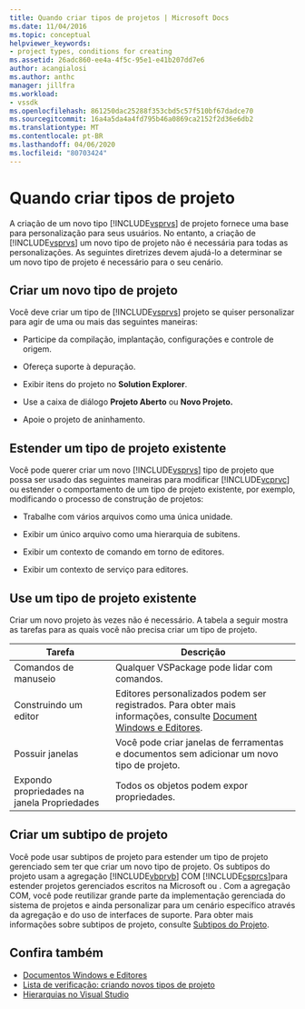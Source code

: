 ```yaml
---
title: Quando criar tipos de projetos | Microsoft Docs
ms.date: 11/04/2016
ms.topic: conceptual
helpviewer_keywords:
- project types, conditions for creating
ms.assetid: 26adc860-ee4a-4f5c-95e1-e41b207dd7e6
author: acangialosi
ms.author: anthc
manager: jillfra
ms.workload:
- vssdk
ms.openlocfilehash: 861250dac25288f353cbd5c57f510bf67dadce70
ms.sourcegitcommit: 16a4a5da4a4fd795b46a0869ca2152f2d36e6db2
ms.translationtype: MT
ms.contentlocale: pt-BR
ms.lasthandoff: 04/06/2020
ms.locfileid: "80703424"
---
```

# <a name="when-to-create-project-types"></a>Quando criar tipos de projeto
A criação de um novo tipo [!INCLUDE[vsprvs](../../code-quality/includes/vsprvs_md.md)] de projeto fornece uma base para personalização para seus usuários. No entanto, a criação de [!INCLUDE[vsprvs](../../code-quality/includes/vsprvs_md.md)] um novo tipo de projeto não é necessária para todas as personalizações. As seguintes diretrizes devem ajudá-lo a determinar se um novo tipo de projeto é necessário para o seu cenário.

## <a name="create-a-new-project-type"></a>Criar um novo tipo de projeto
 Você deve criar um tipo de [!INCLUDE[vsprvs](../../code-quality/includes/vsprvs_md.md)] projeto se quiser personalizar para agir de uma ou mais das seguintes maneiras:

- Participe da compilação, implantação, configurações e controle de origem.

- Ofereça suporte à depuração.

- Exibir itens do projeto no **Solution Explorer**.

- Use a caixa de diálogo **Projeto Aberto** ou **Novo Projeto.**

- Apoie o projeto de aninhamento.

## <a name="extend-an-existing-project-type"></a>Estender um tipo de projeto existente
 Você pode querer criar um novo [!INCLUDE[vsprvs](../../code-quality/includes/vsprvs_md.md)] tipo de projeto que possa ser usado das seguintes maneiras para modificar [!INCLUDE[vcprvc](../../code-quality/includes/vcprvc_md.md)] ou estender o comportamento de um tipo de projeto existente, por exemplo, modificando o processo de construção de projetos:

- Trabalhe com vários arquivos como uma única unidade.

- Exibir um único arquivo como uma hierarquia de subitens.

- Exibir um contexto de comando em torno de editores.

- Exibir um contexto de serviço para editores.

## <a name="use-an-existing-project-type"></a>Use um tipo de projeto existente
 Criar um novo projeto às vezes não é necessário. A tabela a seguir mostra as tarefas para as quais você não precisa criar um tipo de projeto.

|Tarefa|Descrição|
|----------|-----------------|
|Comandos de manuseio|Qualquer VSPackage pode lidar com comandos.|
|Construindo um editor|Editores personalizados podem ser registrados. Para obter mais informações, consulte [Document Windows e Editores](https://msdn.microsoft.com/library/603625e1-62b6-413a-bc44-089346e166bc).|
|Possuir janelas|Você pode criar janelas de ferramentas e documentos sem adicionar um novo tipo de projeto.|
|Expondo propriedades na janela Propriedades|Todos os objetos podem expor propriedades.|

## <a name="create-a-project-subtype"></a>Criar um subtipo de projeto
 Você pode usar subtipos de projeto para estender um tipo de projeto gerenciado sem ter que criar um novo tipo de projeto. Os subtipos do projeto usam a agregação [!INCLUDE[vbprvb](../../code-quality/includes/vbprvb_md.md)] COM [!INCLUDE[csprcs](../../data-tools/includes/csprcs_md.md)]para estender projetos gerenciados escritos na Microsoft ou . Com a agregação COM, você pode reutilizar grande parte da implementação gerenciada do sistema de projetos e ainda personalizar para um cenário específico através da agregação e do uso de interfaces de suporte. Para obter mais informações sobre subtipos de projeto, consulte [Subtipos do Projeto](../../extensibility/internals/project-subtypes.md).

## <a name="see-also"></a>Confira também
- [Documentos Windows e Editores](https://msdn.microsoft.com/library/603625e1-62b6-413a-bc44-089346e166bc)
- [Lista de verificação: criando novos tipos de projeto](../../extensibility/internals/checklist-creating-new-project-types.md)
- [Hierarquias no Visual Studio](../../extensibility/internals/hierarchies-in-visual-studio.md)
